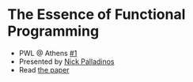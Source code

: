 # The Essence of Functional Programming

- PWL @ Athens
  [#1](https://www.meetup.com/Papers-We-Love-Athens/events/244537265/)
- Presented by [Nick Palladinos](https://twitter.com/NickPalladinos)
- Read [the paper](https://page.mi.fu-berlin.de/scravy/realworldhaskell/materialien/the-essence-of-functional-programming.pdf)

